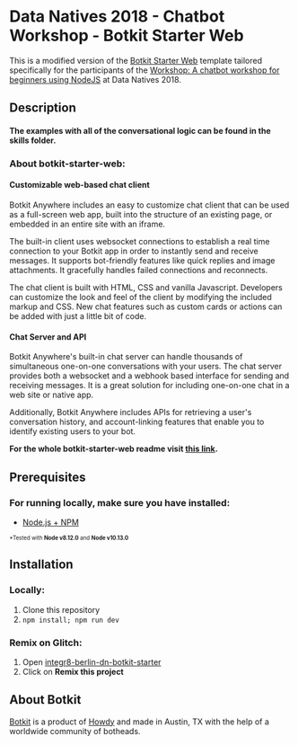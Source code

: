 # Data Natives 2018 - Chatbot Workshop - Botkit Starter Web

This is a modified version of the [Botkit Starter Web](https://github.com/howdyai/botkit-starter-web) template tailored specifically for the participants of the [Workshop: A chatbot workshop for beginners using NodeJS](https://www.eventbrite.co.uk/e/workshop-a-chatbot-workshop-for-beginners-using-nodejs-tickets-52003405586) at Data Natives 2018.

## Description

#### The examples with all of the conversational logic can be found in the **skills** folder.

### About botkit-starter-web:

#### Customizable web-based chat client

Botkit Anywhere includes an easy to customize chat client that can be used as a full-screen web app, built into the structure
of an existing page, or embedded in an entire site with an iframe.

The built-in client uses websocket connections to establish a real time connection
to your Botkit app in order to instantly send and receive messages. It supports bot-friendly
features like quick replies and image attachments. It gracefully handles failed connections
and reconnects.

The chat client is built with HTML, CSS and vanilla Javascript.
Developers can customize the look and feel of the client by modifying the included markup and CSS.
New chat features such as custom cards or actions can be added with just a little bit of code.

#### Chat Server and API

Botkit Anywhere's built-in chat server can handle thousands of simultaneous one-on-one conversations with your users.
The chat server provides both a websocket and a webhook based interface for sending and receiving messages.
It is a great solution for including one-on-one chat in a web site or native app.

Additionally, Botkit Anywhere includes APIs for retrieving a user's conversation history,
and account-linking features that enable you to identify existing users to your bot.

**For the whole botkit-starter-web readme visit [this link](https://github.com/howdyai/botkit-starter-web/blob/master/readme.md).**

## Prerequisites

### **For running locally, make sure you have installed:**

-   [Node.js + NPM](https://nodejs.org/en/download/)

<sub><sup>\*Tested with **Node v8.12.0** and **Node v10.13.0**</sup></sub>

## Installation

### Locally:

1. Clone this repository
2. `npm install; npm run dev`

### Remix on Glitch:

1. Open [integr8-berlin-dn-botkit-starter](https://glitch.com/~integr8-berlin-dn-botkit-starter)
2. Click on **Remix this project**

## About Botkit

[Botkit](https://botkit.ai/) is a product of [Howdy](https://howdy.ai) and made in Austin, TX with the help of a worldwide community of botheads.
